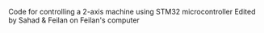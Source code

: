 Code for controlling a 2-axis machine using STM32 microcontroller
Edited by Sahad & Feilan on Feilan's computer
